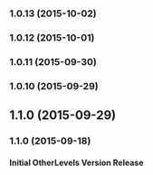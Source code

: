 ### 1.0.13 (2015-10-02)


### 1.0.12 (2015-10-01)


### 1.0.11 (2015-09-30)


### 1.0.10 (2015-09-29)


## 1.1.0 (2015-09-29)


### 1.1.0 (2015-09-18)


#### Initial OtherLevels Version Release
